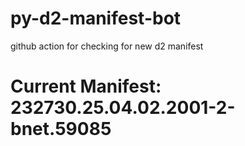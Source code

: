 # py-d2-manifest-bot
github action for checking for new d2 manifest

# Current Manifest: 232730.25.04.02.2001-2-bnet.59085
